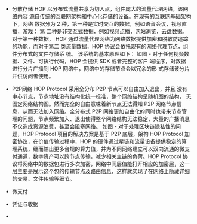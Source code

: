 - 分散存储
HOP 以分布式流量共享为切入点，组件庞大的流量代理网络，该网络内容
源自传统的互联网架构和中心化存储的设备。在现有的互联网基础架构下，网络
数据分为 2 种，第一种是实时交互的数据，例如语音会议，视频直播，游戏； 第
二种是非交互式数据，例如视频点播，网站浏览，云盘数据。对于第一种数据，
HOP 通过流量代理网络为网络数据提供加密和脱敏防追踪的功能，而对于第二
类流量数据，HOP 协议会依托现有的网络代理节点，组件分布式的文件存储系
统。
该系统的基本原理如下：
如图 - 
对于任何视频数据、文件、可执行代码，HOP 会提供 SDK 或者完整的客户
端程序，对数据进行分片广播到 HOP 网络中，网络中的存储节点会以冗余的形
式存储该分片并供访问者使用。

- P2P网络
  HOP Protocol 采用全分布 P2P 节点可以自由加入退出，并且
没有中心节点，节点地址没有结构化统一标准，整个网络结构呈随机图的结构，
无固定网络结构图。然而完全的自由意味着新节点无法得知 P2P 网络节点信息，从而无法加入网络。全分布式 P2P 网络更加自由化的同时也带来节点管理的问题，节点频繁加入、退出使得整个网络结构无法稳定，大量的广播消息不仅造成资源浪费，甚至会阻塞网络。
如图 -
对于处理区块链隐私性的问题，HOP Protocol 项目的解决方案是基于 P2P
底层，架构 HOP Protocol 加密协议，在价值传输过程中，HOP 的硬件通过星链和流量设备提供稳定的算理系统，继而输出更多合规的算力值，并为不同网络建立可以双向流通的微支付通道，数字资产可以跨节点传输，减少相关主链的负荷。HOP Protocol 协议将网络中的数据包进行多次加密，网络中间层值能打开相应的加密层，这一层主要是展示这个包的传输节点及路由信息，这样就实现了在网络上隐藏详细的交易、文件传输等细节。

- 微支付


- 凭证与收据

- 